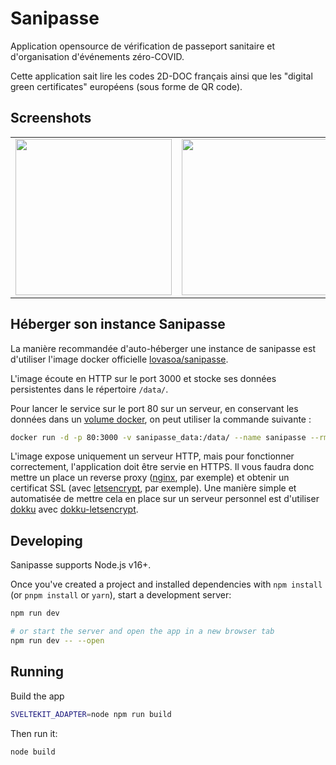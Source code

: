 # Sanipasse

Application opensource de vérification de passeport sanitaire et d'organisation d'événements zéro-COVID.

Cette application sait lire les codes 2D-DOC français ainsi que les "digital green certificates" européens (sous forme de QR code).

## Screenshots

<table>
    <tr>
    <td><img src="https://raw.githubusercontent.com/lovasoa/sanipasse/master/docs/screenshots/main.jpg" width="250" />
    <td><img src="https://raw.githubusercontent.com/lovasoa/sanipasse/master/docs/screenshots/event.jpg" width="250" />
    <td><img src="https://raw.githubusercontent.com/lovasoa/sanipasse/master/docs/screenshots/test.jpg" width="250" />
</table>

## Héberger son instance Sanipasse

La manière recommandée d'auto-héberger une instance de sanipasse est d'utiliser l'image docker officielle
[lovasoa/sanipasse](https://hub.docker.com/r/lovasoa/sanipasse).

L'image écoute en HTTP sur le port 3000 et stocke ses données persistentes dans le répertoire `/data/`.

Pour lancer le service sur le port 80 sur un serveur, en conservant les données dans un
[volume docker](https://docs.docker.com/storage/volumes/), on peut utiliser la commande suivante :

```bash
docker run -d -p 80:3000 -v sanipasse_data:/data/ --name sanipasse --rm lovasoa/sanipasse
```

L'image expose uniquement un serveur HTTP, mais pour fonctionner correctement, l'application doit être servie en HTTPS.
Il vous faudra donc mettre un place un reverse proxy ([nginx](https://www.nginx.com/), par exemple)
et obtenir un certificat SSL (avec [letsencrypt](https://certbot.eff.org/lets-encrypt/sharedhost-nginx), par exemple).
Une manière simple et automatisée de mettre cela en place sur un serveur personnel est d'utiliser [dokku](https://dokku.com/)
avec [dokku-letsencrypt](https://github.com/dokku/dokku-letsencrypt#dokku-letsencrypt).

## Developing

Sanipasse supports Node.js v16+.

Once you've created a project and installed dependencies with `npm install` (or `pnpm install` or `yarn`), start a development server:

```bash
npm run dev

# or start the server and open the app in a new browser tab
npm run dev -- --open
```

## Running

Build the app

```bash
SVELTEKIT_ADAPTER=node npm run build
```

Then run it:

```bash
node build
```
